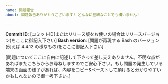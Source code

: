 ```yaml
---
name: 問題報告
about: 問題報告ありがとうございます! どんなに些細なことでも構いません!

---
```


**Commit ID**: [コミットID(またはリリース版をお使いの場合はリリースバージョン)をここに御記入下さい]
**Bash version**: [問題が再現する Bash のバージョン (例えば 4.4.12 の様なもの)をここに御記入下さい]

[問題についてここに自由に記述して下さって差し支えありません。不明な点があればまたこちらからお尋ねしますのでご安心下さい。もし問題の発生している端末の画面の様子があれば、内容をコピー&ペーストして頂けると分かりやすいかもしれないので御一考下さい。]
